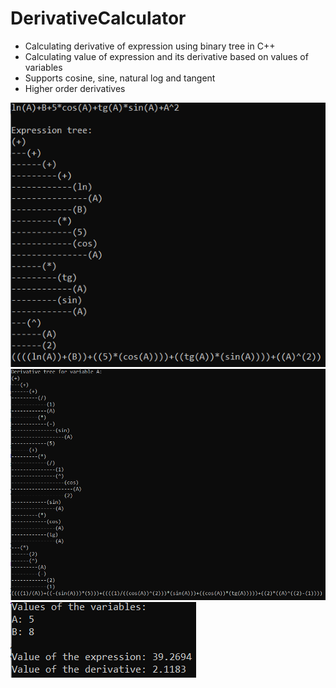 # DerivativeCalculator
- Calculating derivative of expression using binary tree in C++
- Calculating value of expression and its derivative based on values of variables
- Supports cosine, sine, natural log and tangent
- Higher order derivatives

![Preview](Images/Expression.png)
![Preview](Images/Derivative.png)
![Preview](Images/Values.png)
